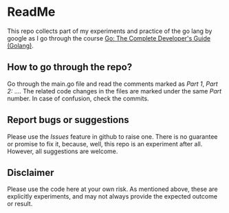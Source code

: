 # ReadMe
This repo collects part of my experiments and practice of the go lang by google as I go through the course  [Go: The Complete Developer's Guide (Golang)](https://udemy.com/course/go-the-complete-developers-guide/). 


## How to go through the repo?
Go through the main.go file and read the comments marked as *Part 1*, *Part 2:* .... The related code changes in the files are marked under the same *Part* number. In case of confusion, check the commits. 

## Report bugs or suggestions
Please use the *Issues* feature in github to raise one. There is no guarantee or promise to fix it, because, well, this repo is an experiment after all. However, all suggestions are welcome. 

## Disclaimer
Please use the code here at your own risk. As mentioned above, these are explicitly experiments, and may not always provide the expected outcome or result. 
